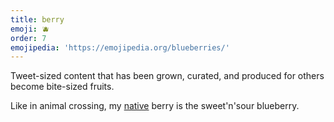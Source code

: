 ```yaml
---
title: berry
emoji: 🫐
order: 7
emojipedia: 'https://emojipedia.org/blueberries/'
---
```

Tweet-sized content that has been grown, curated, and produced for others become bite-sized fruits.

Like in animal crossing, my [native](https://animalcrossing.fandom.com/wiki/Fruit#Native_Fruits) berry is the sweet'n'sour blueberry. 
